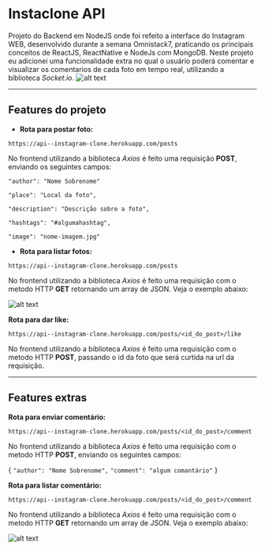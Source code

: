 # Instaclone API

Projeto do Backend em NodeJS onde foi refeito a interface do Instagram WEB, desenvolvido durante a semana Omnistack7, praticando os principais conceitos de ReactJS, ReactNative e NodeJs com MongoDB. 
Neste projeto eu adicionei uma funcionalidade extra no qual o usuário poderá comentar e visualizar os comentarios de cada foto em tempo real, utilizando a biblioteca *Socket.io*.
![alt text](https://thumbs2.imgbox.com/ed/25/KYJQGBoT_t.png)

---
## Features do projeto
- **Rota para postar foto:**

`https://api--instagram-clone.herokuapp.com/posts`

No frontend utilizando a biblioteca *Axios* é feito uma requisição **POST**, enviando os seguintes campos:

`"author": "Nome Sobrenome"`

`"place": "Local da foto",`

`"description": "Descrição sobre a foto",`

`"hashtags": "#algumahashtag",`

`"image": "nome-imagem.jpg"`

- **Rota para listar fotos:**

`https://api--instagram-clone.herokuapp.com/posts`

No frontend utilizando a biblioteca *Axios* é feito uma requisição com o metodo HTTP **GET** retornando um array de JSON. Veja o exemplo abaixo:

![alt text](https://thumbs2.imgbox.com/d0/69/4Kkun7rY_t.png)

**Rota para dar like:**

`https://api--instagram-clone.herokuapp.com/posts/<id_do_post>/like`

No frontend utilizando a biblioteca *Axios* é feito uma requisição com o metodo HTTP **POST**, passando o id da foto que será curtida na url da requisição. 

  ---
## Features extras

  **Rota para enviar comentário:**

`https://api--instagram-clone.herokuapp.com/posts/<id_do_post>/comment`

No frontend utilizando a biblioteca *Axios* é feito uma requisição com o metodo HTTP **POST**, enviando os seguintes campos:

{
	`"author": "Nome Sobrenome",`
	`"comment": "algum comantário"`
}

**Rota para listar comentário:**

`https://api--instagram-clone.herokuapp.com/posts/<id_do_post>/comment`

No frontend utilizando a biblioteca *Axios* é feito uma requisição com o metodo HTTP **GET** retornando um array de JSON. Veja o exemplo abaixo:

![alt text](https://thumbs2.imgbox.com/ca/a5/Kwd0fB5c_t.png)


